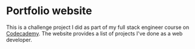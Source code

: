 # Portfolio website

This is a challenge project I did as part of my full stack engineer course on [Codecademy](https://codecademy.com). The website provides a list of projects I've done as a web developer.
